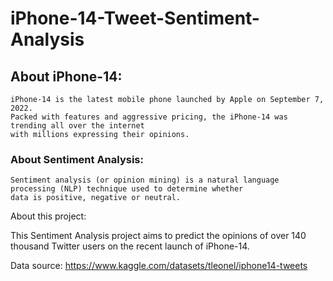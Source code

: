 # iPhone-14-Tweet-Sentiment-Analysis

## About iPhone-14:
    iPhone-14 is the latest mobile phone launched by Apple on September 7, 2022.
    Packed with features and aggressive pricing, the iPhone-14 was trending all over the internet 
    with millions expressing their opinions.

### About Sentiment Analysis:
    Sentiment analysis (or opinion mining) is a natural language processing (NLP) technique used to determine whether
    data is positive, negative or neutral.

About this project:

This Sentiment Analysis project aims to predict the opinions of over 140 thousand Twitter users on the recent launch of iPhone-14.


Data source: https://www.kaggle.com/datasets/tleonel/iphone14-tweets
